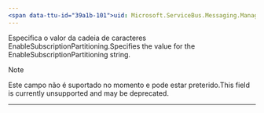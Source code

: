 ```yaml
---
<span data-ttu-id="39a1b-101">uid: Microsoft.ServiceBus.Messaging.ManagementStrings.EnableSubscriptionPartitioning summary: \*content</span><span class="sxs-lookup"><span data-stu-id="39a1b-101">uid: Microsoft.ServiceBus.Messaging.ManagementStrings.EnableSubscriptionPartitioning summary: \*content</span></span>
---
```


<span data-ttu-id="39a1b-102">Especifica o valor da cadeia de caracteres EnableSubscriptionPartitioning.</span><span class="sxs-lookup"><span data-stu-id="39a1b-102">Specifies the value for the EnableSubscriptionPartitioning string.</span></span> 

> [!NOTE]
> <span data-ttu-id="39a1b-103">Este campo não é suportado no momento e pode estar preterido.</span><span class="sxs-lookup"><span data-stu-id="39a1b-103">This field is currently unsupported and may be deprecated.</span></span>

---

